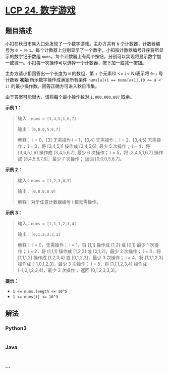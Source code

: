 # [LCP 24. 数字游戏](https://leetcode-cn.com/problems/5TxKeK)

## 题目描述

<!-- 这里写题目描述 -->

小扣在秋日市集入口处发现了一个数字游戏。主办方共有 `N` 个计数器，计数器编号为 `0 ~ N-1`。每个计数器上分别显示了一个数字，小扣按计数器编号升序将所显示的数字记于数组 `nums`。每个计数器上有两个按钮，分别可以实现将显示数字加一或减一。小扣每一次操作可以选择一个计数器，按下加一或减一按钮。

主办方请小扣回答出一个长度为 `N` 的数组，第 `i` 个元素(0 <= i < N)表示将 `0~i` 号计数器 **初始** 所示数字操作成满足所有条件 `nums[a]+1 == nums[a+1],(0 <= a < i)` 的最小操作数。回答正确方可进入秋日市集。

由于答案可能很大，请将每个最小操作数对 `1,000,000,007` 取余。


**示例 1：**
>输入：`nums = [3,4,5,1,6,7]`
>
>输出：`[0,0,0,5,6,7]`
>
>解释：
>i = 0，[3] 无需操作
>i = 1，[3,4] 无需操作；
>i = 2，[3,4,5] 无需操作；
>i = 3，将 [3,4,5,1] 操作成 [3,4,5,6], 最少 5 次操作；
>i = 4，将 [3,4,5,1,6] 操作成 [3,4,5,6,7], 最少 6 次操作；
>i = 5，将 [3,4,5,1,6,7] 操作成 [3,4,5,6,7,8]，最少 7 次操作；
>返回 [0,0,0,5,6,7]。


**示例 2：**
>输入：`nums = [1,2,3,4,5]`
>
>输出：`[0,0,0,0,0]`
>
>解释：对于任意计数器编号 i 都无需操作。

**示例 3：**
>输入：`nums = [1,1,1,2,3,4]`
>
>输出：`[0,1,2,3,3,3]`
>
>解释：
>i = 0，无需操作；
>i = 1，将 [1,1] 操作成 [1,2] 或 [0,1] 最少 1 次操作；
>i = 2，将 [1,1,1] 操作成 [1,2,3] 或 [0,1,2]，最少 2 次操作；
>i = 3，将 [1,1,1,2] 操作成 [1,2,3,4] 或 [0,1,2,3]，最少 3 次操作；
>i = 4，将 [1,1,1,2,3] 操作成 [-1,0,1,2,3]，最少 3 次操作；
>i = 5，将 [1,1,1,2,3,4] 操作成 [-1,0,1,2,3,4]，最少 3 次操作；
>返回 [0,1,2,3,3,3]。


**提示：**
- `1 <= nums.length <= 10^5`
- `1 <= nums[i] <= 10^3`



## 解法

<!-- 这里可写通用的实现逻辑 -->

<!-- tabs:start -->

### **Python3**

<!-- 这里可写当前语言的特殊实现逻辑 -->

```python

```

### **Java**

<!-- 这里可写当前语言的特殊实现逻辑 -->

```java

```

### **...**

```

```

<!-- tabs:end -->
